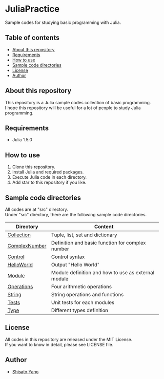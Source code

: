 # JuliaPractice
Sample codes for studying basic programming with Julia.  

## Table of contents
* [About this repository](#about-this-repository)
* [Requirements](#requirements)
* [How to use](#how-to-use)
* [Sample code directories](#sample-code-directories)
* [License](#license)
* [Author](#author)

## About this repository
This repository is a Julia sample codes collection of basic programming.  
I hope this repository will be useful for a lot of people to study Julia programming.  

## Requirements
* Julia 1.5.0

## How to use
1. Clone this repository.
2. Install Julia and required packages.
3. Execute Julia code in each directory.
4. Add star to this repository if you like.

## Sample code directories
All codes are at "src" directory.  
Under "src" directory, there are the following sample code directories.  

|Directory|Content|
|------------|-------|
|[Collection](https://github.com/ShisatoYano/JuliaPractice/tree/master/src/Collection)|Tuple, list, set and dictionary|
|[ComplexNumber](https://github.com/ShisatoYano/JuliaPractice/tree/master/src/ComplexNumber)|Definition and basic function for complex number|
|[Control](https://github.com/ShisatoYano/JuliaPractice/tree/master/src/Control)|Control syntax|
|[HelloWorld](https://github.com/ShisatoYano/JuliaPractice/tree/master/src/HelloWorld)|Output "Hello World"|
|[Module](https://github.com/ShisatoYano/JuliaPractice/tree/master/src/Module)|Module definition and how to use as external module|
|[Operations](https://github.com/ShisatoYano/JuliaPractice/tree/master/src/Operations)|Four arithmetic operations|
|[String](https://github.com/ShisatoYano/JuliaPractice/tree/master/src/String)|String operations and functions|
|[Tests](https://github.com/ShisatoYano/JuliaPractice/tree/master/src/Tests)|Unit tests for each modules|
|[Type](https://github.com/ShisatoYano/JuliaPractice/tree/master/src/Type)|Different types definition|

## License
All codes in this repository are released under the MIT License.  
If you want to know in detail, please see LICENSE file.  

## Author
* [Shisato Yano](https://github.com/ShisatoYano)
